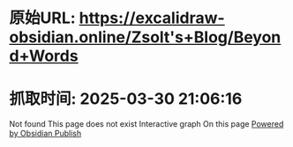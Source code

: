 # 原始URL: https://excalidraw-obsidian.online/Zsolt's+Blog/Beyond+Words

# 抓取时间: 2025-03-30 21:06:16

Not found
This page does not exist
Interactive graph
On this page
[Powered by Obsidian Publish](https://publish.obsidian.md)
